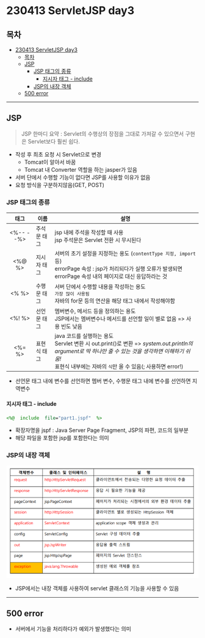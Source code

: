 # 230413 ServletJSP day3
## 목차
<!-- TOC -->

- [230413 ServletJSP day3](#230413-servletjsp-day3)
  - [목차](#목차)
  - [JSP](#jsp)
    - [JSP 태그의 종류](#jsp-태그의-종류)
      - [지시자 태그 - include](#지시자-태그---include)
    - [JSP의 내장 객체](#jsp의-내장-객체)
  - [500 error](#500-error)

<!-- /TOC -->
---
## JSP
> JSP 한마디 요약 :  Servlet의 수행상의 장점을 그대로 가져갈 수 있으면서 구현은 Servlet보다 훨씬 쉽다.
- 작성 후 최초 요청 시 Servlet으로 변경
  - Tomcat이 알아서 바꿈
  - Tomcat 내 Converter 역할을 하는 jasper가 있음
- 서버 단에서 수행할 기능이 없다면 JSP를 사용할 이유가 없음
- 요청 방식을 구분하지않음(GET, POST)
### JSP 태그의 종류
| 태그 | 이름 | 설명 |
| :----: | ---- | ---- |
| <%--      --%> | 주석문 태그 | jsp 내에 주석을 작성할 때 사용<br>jsp 주석문은 Servlet 전환 시 무시된다 |
| <%@         %> | 지시자 태그 | 서버의 초기 설정을 지정하는 용도 (`contentType 지정, import` 등)<br>errorPage 속성 : jsp가 처리되다가 실행 오류가 발생되면 errorPage 속성 내의 페이지로 대신 응답하라는 것  |
| <%          %> | 수행문 태그 | 서버 단에서 수행할 내용을 작성하는 용도<br>`가장 많이 사용됨`<br>자바의 for문 등의 연산을 해당 태그 내에서 작성해야함 |
| <%!         %> | 선언문 태그 | 멤버변수, 메서드 등을 정의하는 용도<br>JSP에서는 멤버변수나 메서드를 선언할 일이 별로 없음 => 사용 빈도 낮음 |
| <%=         %> | 표현식 태그 | java 코드를 실행하는 용도<br>Servlet 변환 시 out.print()로 변환 => _system.out.println의 argument로 딱 하나만 줄 수 있는 것을 생각하면 이해하기 쉬움!_<br>표현식 내부에는 자바의 `식`만 올 수 있음(; 사용하면 error!) |
- 선언문 태그 내에 변수를 선언하면 멤버 변수, 수행문 태그 내에 변수를 선언하면 지역변수
#### 지시자 태그 - include
```jsp
<%@  include  file="part1.jspf"  %>
```
- 확장자명을 jspf : Java Server Page Fragment, JSP의 파편, 코드의 일부분
- 해당 파일을 포함한 jsp를 포함한다는 의미
### JSP의 내장 객체
![](/TIL/image/2023-04-13-16-36-58.png)
- JSP에서는 내장 객체를 사용하여 servlet 클래스의 기능을 사용할 수 있음
---

## 500 error
- 서버에서 기능을 처리하다가 예외가 발생했다는 의미